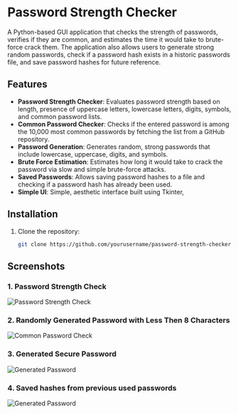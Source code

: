 # Password Strength Checker

A Python-based GUI application that checks the strength of passwords, verifies if they are common, and estimates the time it would take to brute-force crack them. The application also allows users to generate strong random passwords, check if a password hash exists in a historic passwords file, and save password hashes for future reference.

## Features

- **Password Strength Checker**: Evaluates password strength based on length, presence of uppercase letters, lowercase letters, digits, symbols, and common password lists.
- **Common Password Checker**: Checks if the entered password is among the 10,000 most common passwords by fetching the list from a GitHub repository.
- **Password Generation**: Generates random, strong passwords that include lowercase, uppercase, digits, and symbols.
- **Brute Force Estimation**: Estimates how long it would take to crack the password via slow and simple brute-force attacks.
- **Saved Passwords**: Allows saving password hashes to a file and checking if a password hash has already been used.
- **Simple UI**: Simple, aesthetic interface built using Tkinter,

## Installation

1. Clone the repository:

   ```bash
   git clone https://github.com/yourusername/password-strength-checker.git
   
## Screenshots

### 1. Password Strength Check
![Password Strength Check](sceenshots/results2.png)

### 2. Randomly Generated Password with Less Then 8 Characters
![Common Password Check](sceenshots/results3.png)

### 3. Generated Secure Password 
![Generated Password](sceenshots/reults.png)

### 4. Saved hashes from previous used passwords
![Generated Password](sceenshots/results4.png)
